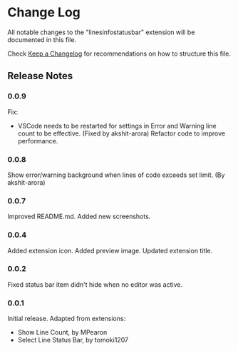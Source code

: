 # Change Log
All notable changes to the "linesinfostatusbar" extension will be documented in this file.

Check [Keep a Changelog](http://keepachangelog.com/) for recommendations on how to structure this file.

## Release Notes


### 0.0.9
Fix:
- VSCode needs to be restarted for settings in Error and Warning line count to be effective.
(Fixed by akshit-arora)
Refactor code to improve performance.

### 0.0.8
Show error/warning background when lines of code exceeds set limit. (By akshit-arora)

### 0.0.7
Improved README.md.
Added new screenshots.

### 0.0.4
Added extension icon.
Added preview image.
Updated extension title.

### 0.0.2 
Fixed status bar item didn't hide when no editor was active.

### 0.0.1
Initial release.
Adapted from extensions:
- Show Line Count, by MPearon
- Select Line Status Bar, by tomoki1207
